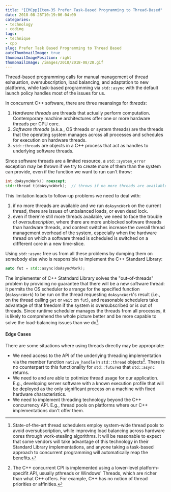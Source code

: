 ```yaml
---
title: "[EMCpp]Item-35 Prefer Task-Based Programming to Thread-Based"
date: 2018-08-28T10:19:06-04:00
categories:
- technology
- coding
tags:
- technique
- cpp
slug: Prefer Task Based Programming to Thread Based
autoThumbnailImage: true
thumbnailImagePosition: right
thumbnailImage: /images/2018/2018-08/28.gif
---
```


Thread-based programming calls for manual management of thread exhaustion, oversubscription, load balancing, and adaptation to new platforms, while task-based programming via `std::async` with the default launch policy handles most of the issues for us.
<!--more-->

In concurrent C++ software, there are three meansings for _threads_:

1. _Hardware threads_ are threads that actually perform computation. Contemporary machine architectures offer one or more hardware threads per CPU core.
2. _Software threads_ (a.k.a., OS threads or system threads) are the threads that the operating system manages across all processes and schedules for execution on hardware threads.
3. `std::threads` are objects in a C++ process that act as handles to underlying software threads.

Since software threads are a limited resource, a `std::system_error` exception may be thrown if we try to create more of them than the system can provide, even if the function we want to run can't throw:

```cpp
int doAsyncWork() noexcept;
std::thread t(doAsyncWork);  // throws if no more threads are available
```

This limitation leads to follow-up problems we need to deal with: 

1. if no more threads are available and we run `doAsyncWork` on the current thread, there are issues of unbalanced loads, or even dead lock.
2. even if there're still more threads available, we need to face the trouble of _oversubscription_, where there are more unblocked software threads than hardware threads, and context switches increase the overall thread management overhead of the system, especially when the hardware thread on which a software thread is scheduled is switched on a diffferent core in a new time-slice.

Using `std::async` free us from all these problems by dumping them on somebody else who is responsible to implement the C++ Standard Library:

```cpp
auto fut = std::async(doAsyncWork);
```

The implementer of C++ Statndard Library solves the "out-of-threads" problem by providing no guarantee that there will be a new software thread: it permits the OS scheduler to arrange for the specified function (`doAsyncWork`) to be run on the thread requesting `doAsyncWork`'s result (i.e., on the thread calling `get` or `wait` on `fut`), and reasonable schedulers take advantage of that freedom if the system is oversubscribed or is out of threads. Since runtime scheduler manages the threads from all processes, it is likely to comprehend the whole picture better and be more capable to solve the load-balancing issues than we do[^1].

#### Edge Cases

There are some situations where using threads directly may be appropriate:

* We need access to the API of the underlying threading implementation via the member function `native_handle` in `std::thread` objects[^2]. There is no counterpart to this functionality for `std::future`s that `std::async` returns.
* We need to and are able to potimize thread usage for our application. E.g., developing server software with a known execution profile that will be deployed as the only significant process on a machine with fixed hardware characteristics.
* We need to implement threading technology beyond the C++ concurrency API. E.g., thread pools on platforms where our C++ implementations don't offer them.

[^1]: State-of-the-art thread schedulers employ system-wide thread pools to avoid oversubscription, while improving load balancing across hardware cores through work-stealing algorithms. It will be reasonable to expect that some vendors will take advantage of this technology in their Standard Library implementations, and anyone taking a task-based approach to concurrent programming will automatically reap the benefits.
[^2]: The C++ concurrent CPI is implemented using a lower-level platform-specifit API, usually pthreads or Windows' Threads, which are richer than what C++ offers. For example, C++ has no notion of thread priorities or affinities.
